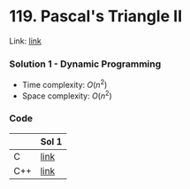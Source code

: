 # 119. Pascal's Triangle II
Link: [link](https://leetcode.com/problems/pascals-triangle-ii/)

### Solution 1 - Dynamic Programming
* Time complexity: $O(n^2)$
* Space complexity: $O(n^2)$

### Code
||Sol 1|
|-|-|
|C|[link](./sol_1/main.c)|
|C++|[link](./sol_1/main.cpp)|